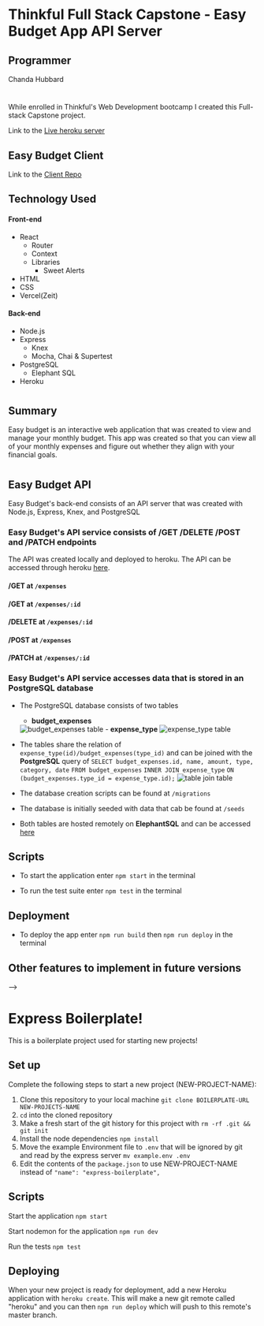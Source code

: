 # Thinkful Full Stack Capstone - Easy Budget App API Server

## Programmer
Chanda Hubbard

# 

While enrolled in Thinkful's Web Development bootcamp I created this Full-stack Capstone project.  

Link to the [Live heroku server](https://fast-garden-40399.herokuapp.com/)

## Easy Budget Client
Link to the [Client Repo](https://github.com/ChandaHubbard/Easy-Budget-Client)

## Technology Used
#### Front-end
- React
    - Router
    - Context
    - Libraries
        - Sweet Alerts
- HTML
- CSS
- Vercel(Zeit)

#### Back-end
- Node.js
- Express
    - Knex
    - Mocha, Chai & Supertest
- PostgreSQL
    - Elephant SQL
- Heroku

# 

## Summary

Easy budget is an interactive web application that was created to view and manage your monthly budget.  This app was created so that you can view all of your monthly expenses and figure out whether they align with your financial goals.

# 

## Easy Budget API

Easy Budget's back-end consists of an API server that was created with Node.js, Express, Knex, and PostgreSQL

### Easy Budget's API service consists of /GET /DELETE /POST and /PATCH endpoints

The API was created locally and deployed to heroku.  The API can be accessed through heroku [here](https://fast-garden-40399.herokuapp.com/).

#### /GET at `/expenses`
#### /GET at `/expenses/:id`
#### /DELETE at `/expenses/:id`
#### /POST at `/expenses`
#### /PATCH at `/expenses/:id`

### Easy Budget's API service accesses data that is stored in an PostgreSQL database
- The PostgreSQL database consists of two tables 
    - <b>budget_expenses</b> 
    <img src="images/budget_expenses.png" alt="budget_expenses table">
    - <b>expense_type</b> 
    <img src="images/expense_type.png" alt="expense_type table">
- The tables share the relation of `expense_type(id)/budget_expenses(type_id)` and can be joined with the <b>PostgreSQL</b> query of 
`SELECT budget_expenses.id, name, amount, type, category, date`
    `FROM budget_expenses` 
    `INNER JOIN expense_type` 
    `ON (budget_expenses.type_id = expense_type.id);`
    <img src="images/tablejoin.png" alt="table join table">

- The database creation scripts can be found at `/migrations`
- The database is initially seeded with data that cab be found at `/seeds`
- Both tables are hosted remotely on <b>ElephantSQL</b> and can be accessed [here](postgres://ymzzpjmz:kUdfw2...@hanno.db.elephantsql.com:5432/ymzzpjmz)
<!-- 

Documentation of your API.


 -->

## Scripts

- To start the application enter `npm start` in the terminal

- To run the test suite enter `npm test` in the terminal

## Deployment

- To deploy the app enter `npm run build` then `npm run deploy` in the terminal




## Other features to implement in future versions

<!-- [ ] Figure out how to handle edge cases for movie input
<br/>
[ ] Incorporate an additional API that will let the user know which streaming service currently offers their movie selection for viewing. -->

 -->


# Express Boilerplate!

This is a boilerplate project used for starting new projects!

## Set up

Complete the following steps to start a new project (NEW-PROJECT-NAME):

1. Clone this repository to your local machine `git clone BOILERPLATE-URL NEW-PROJECTS-NAME`
2. `cd` into the cloned repository
3. Make a fresh start of the git history for this project with `rm -rf .git && git init`
4. Install the node dependencies `npm install`
5. Move the example Environment file to `.env` that will be ignored by git and read by the express server `mv example.env .env`
6. Edit the contents of the `package.json` to use NEW-PROJECT-NAME instead of `"name": "express-boilerplate",`

## Scripts

Start the application `npm start`

Start nodemon for the application `npm run dev`

Run the tests `npm test`

## Deploying

When your new project is ready for deployment, add a new Heroku application with `heroku create`. This will make a new git remote called "heroku" and you can then `npm run deploy` which will push to this remote's master branch.